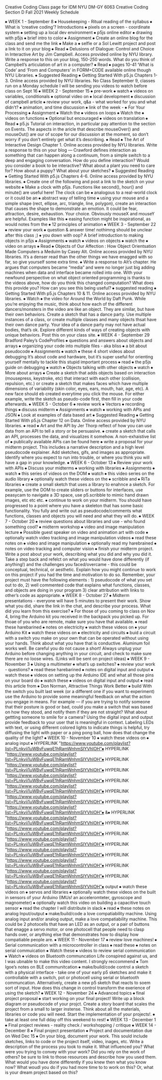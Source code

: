 Creative Coding
Class page for IDM NYU DM-GY 6063 Creative Coding Section D Fall 2021
Weekly Schedule


⦁	WEEK 1 - September 8
⦁	Housekeeping - Ritual reading of the syllabus
⦁	What is ‘creative coding’? Introductions
⦁	pixels on a screen - coordinate system
⦁	setting up a local dev environment
⦁	p5js online editor
⦁	drawing with p5js
⦁	brief intro to color
⦁	Assignment
⦁	Create an online blog for the class and send me the link
⦁	Make a ⦁	selfie or a Sol Lewitt project and post a link to it on your blog
⦁	Read ⦁	Delusions of Dialogue: Control and Choice in Interactive Art by Jim Campbell. Access provided online by NYU library. Write a response to this on your blog, 150-250 words. What do you think of Campbell’s articulation of art in a computer?
⦁	Read ⦁	pages 10-41 ‘What is Code’ and ‘From and Computers’ in FORM+CODE available online though NYU Libraries.
⦁	Suggested Reading ⦁	Getting Started With p5.js Chapters 1-3. Online access provided by NYU libraries.
No Class September 9, classes run on a Monday schedule
I will be sending you videos to watch before class on Sept 16
⦁	WEEK 2 - September 15
⦁	pre-work
⦁	watch ⦁	videos on variables, conditionals
⦁	optional video on ⦁	local development
⦁	discussion of campbell article
⦁	review your work, q&a - what worked for you and what didn’t?
⦁	animation, and time discussion
⦁	link of the week - ⦁	For Your Processing
⦁	Assignment
⦁	Watch the ⦁	videos on loops
⦁	Watch the ⦁	videos on functions
⦁	Optional but encouraged ⦁	videos on translation
⦁	Read ⦁	p5.js Tutorial on interaction, in particular pay attention to the section on Events. The aspects in the aricle that describe mouseOver() and mouseOut() are our of scope for our discussion at the moment, so don’t worry if you don’t entirely get what it’s describing.
⦁	Read ⦁	The Art of Interactive Design Chapter 1. Online access provided by NYU libraries. Write a response to this on your blog — Crawford defines interaction as something that can happen along a continuum, from a simple switch to a deep and engaging conversation. How do you define interaction? Would you consider a book to be interactive? What about a plant you need to care for? How about a puppy? What about your sketches?
⦁	Suggested Reading ⦁	Getting Started With p5.js Chapters 4-6. Online access provided by NYU libraries.
⦁	Create one of the following and post a link to the sketch on your website
⦁	Make a clock with p5js. Functions like second(), hour() and minute() are useful here! The clock can be ⦁	analogous to a real-world clock or it could be an ⦁	abstract way of telling time
⦁	using your mouse and a simple shape (rect, ellipse, arc, triangle, line, polygon), create an interaction that causes the shape to demonstrate an emotion. It could be fear, attraction, desire, exhaustion. Your choice. Obviously mouseX and mouseY are helpful. Examples like this ⦁	easing function might be inspirational, as would notes from the ⦁	12 principles of animation
⦁	WEEK 3 - September 22
⦁	review your work
⦁	question & answer time! nothimng should be unclear after this class ;)
⦁	you down with oop? A brief introduction to making objects in p5js
⦁	Assignments
⦁	watch ⦁	videos on objects
⦁	watch the ⦁	video on arrays
⦁	Read ⦁	Objects of Our Affection : How Object Orientsation Made Computers a Meduim by Casey Alt. Online access provided by NYU libraries. It’s a denser read than the other things we have enagged with so far, so give yourself some extra time.
⦁	Write a response to Alt’s chapter. He argues that computers became “media” and were no longer just big adding machines when data and interface became rolled into one. With your newfound perspective on what object oriented programming is thanks to the videos above, how do you think this changed computation? What does this provide you? How can you see this being useful?
⦁	suggested reading ⦁	Getting Started With p5.js Chapters 10 & 11. Online access provided by NYU libraries.
⦁	Watch ⦁	the video for Around the World by Daft Punk. While you’re enjoying the music, think about how each of the different dancers/monsters in the video are like an object. They are similar, but have their own behaviors. Create a sketch that has a dance party. Use multiple instances of a class, or create multiple classes and many objects thsat have their own dance party. Your idea of a dance party may not have actual bodies, that’s ok. Explore different kinds of ways of creating objects with unique behaviors. Post this on your class site.
⦁	WEEK 4 - September 29
Bradford Paley’s CodeProfiles
⦁	questions and answers about objects and arrays
⦁	organizing your code into multiple files - aka bliss
⦁	a bit about pseudocode
⦁	Assignments
⦁	watch ⦁	these 4 short videos about debugging It’s about code and hardware, but it’s super useful for orienting yourself mentally to tackle this stupid important process
⦁	read ⦁	the p5js guide on debugging
⦁	watch ⦁	Objects talking with other objects
⦁	watch ⦁	More about arrays
⦁	Create a sketch that adds objects based on interaction (mousepress, keystroke, etc) that interact with each other (collision, repulsion, etc.) or create a sketch that makes faces which have multiple dimensions of variability (skin color, eyes, ears, mouth, hair, age, etc). A new face should eb created everytime you click the mouse. For either example, write the sketch as pseudo-code first, then fill in your code afterwards.
⦁	WEEK 5 - October 6
⦁	review work
⦁	Vectors
⦁	recording things
⦁	discuss midterm
⦁	Assignments
⦁	watch ⦁	working with APIs and JSON
⦁	Look at examples of data based art
⦁	Suggested Reading ⦁	Getting Started With p5.js Chapter 12 on Data. Online access provided by NYU libraries.
⦁	read ⦁	Art and the API by Jer Thorp reflect of how you can use data from an API to tell a story or be persuasive.
⦁	create a sketch that calls an API, processes the data, and visualizes it somehow. A non-exhaistive list of ⦁	publically available APIs can be found here
⦁	write a proposal for your midterm project. This includes a narrative description and a high level pseudocode explainer. Add sketches, gifs, and images as appropriate. Identify where you expect to run into trouble, or where you think you will have a gap in your knowledge.
⦁	WEEK 6 - October 13
⦁	Review your work with APIs
⦁	Discuss your midterms
⦁	working with libraries
⦁	Assignments
⦁	watch ⦁	this series of videos on the DOM
⦁	watch ⦁	this video series on the audio library
⦁	optionally watch these videos on the ⦁	scribble and ⦁	RiTa libraries
⦁	create a small sketch that uses a library to enahnce a sketch. For example, use the DOM to create sliders or buttons for interfaces, use peasycam to navigate a 3D space, use p5.scribble to mimic hand drawn images, etc etc etc.
⦁	continue to work on your midterm. You should have progressed to a point where you have a skeleton that has some basic functionality. You fully and write out as pseudocode/comments what functions, classes and objects you will need and what they will do.
⦁	WEEK 7 - October 20
⦁	review questions about libraries and use - who found something cool?
⦁	midterm workshop
⦁	video and image manipulation lecture
⦁	Possible guest speaker on video and animation art with code
⦁	optionally watch video tracking and image manipulation videos
⦁	read these notes on ⦁	video and image manipulation
⦁	optionally read my harebrained ⦁	notes on video tracking and computer vision
⦁	finish your midterm project. Write a post about your work, describing what you did and why you did it. Take a step back and refelct on what you would have done differently (if anything!) and the challenges you faced/overcame - this could be conceptual, technical, or aesthetic. Explain how you might continue to work on this project if you had the time and motivation to do so. Remember, your project must have the following elements : 1) pseudocode of what you set out to do, 2) well commented code that explains what functions, classes, and objects are doing in your program 3) clear attribution with links to other’s code as appropriate.
⦁	WEEK 8 - October 27
⦁	Midterm presentations - everyone will have 5 minutes to present their work. Show what you did, share the link in the chat, and describe your process. What did you learn from this exercise?
⦁	For those of you coming to class on Nov 4, bring the Arduino kit you received in the backpack you picked up. For thoae of you who are remote, make sure you have that available.
⦁	read these harebarined ⦁	notes on electricity
⦁	watch these videos on ⦁	your Arduino Kit
⦁	watch these videos on ⦁	electricity and circuits
⦁	buid a circuit with a switch you make on your own that can be operated without using your hands. Think about what you have that is conductive. Aluminum foil works well. Be careful you do not cause a short! Always unplug your Arduino before changing anything in your circuit, and check to make sure there are no loose wires. (Links will be sent on project ideas)
⦁	WEEK 9 - November 3
⦁	Using a multimeter
⦁	what’s up switches?
⦁	review your work - questions?
⦁	read these harebarined ⦁	notes on digital input and output
⦁	watch these ⦁	videos on setting up the Arduino IDE and what all those pins on your board do
⦁	watch these ⦁	videos on digital input and output
⦁	read this article from ⦁	Don Norman, Attractive Things Work Better
⦁	build With the switch you built last week (or a different one if you want to experiment) use the Arduino to provide some meaningful feedback on what the action you engage in means. For example — if you are trying to notify someone that their posture is good or bad, could you make a switch that was based on how they stood, and notify them if they are not straight? What about gettting someone to smile for a camera? Using the digital input and output provide feedback to your user that is meaningful in context. Labeling LEDs with text, or using different colored lights to indicate things is helpful, try diffusing the light with paper or a ping pong ball, how does that change the quality of the light?
⦁	WEEK 10 - November 10
⦁	watch these videos on ⦁	analog input ⦁	 HYPERLINK "https://www.youtube.com/playlist?list=PLnkvii1uWBvFuwqE1hRamWnhmSlYVhIOH"⦁	 HYPERLINK "https://www.youtube.com/playlist?list=PLnkvii1uWBvFuwqE1hRamWnhmSlYVhIOH"⦁	 HYPERLINK "https://www.youtube.com/playlist?list=PLnkvii1uWBvFuwqE1hRamWnhmSlYVhIOH"⦁	 HYPERLINK "https://www.youtube.com/playlist?list=PLnkvii1uWBvFuwqE1hRamWnhmSlYVhIOH"⦁	 HYPERLINK "https://www.youtube.com/playlist?list=PLnkvii1uWBvFuwqE1hRamWnhmSlYVhIOH"⦁	 HYPERLINK "https://www.youtube.com/playlist?list=PLnkvii1uWBvFuwqE1hRamWnhmSlYVhIOH"⦁	 HYPERLINK "https://www.youtube.com/playlist?list=PLnkvii1uWBvFuwqE1hRamWnhmSlYVhIOH"⦁	&⦁	 HYPERLINK "https://www.youtube.com/playlist?list=PLnkvii1uWBvFuwqE1hRamWnhmSlYVhIOH"⦁	 HYPERLINK "https://www.youtube.com/playlist?list=PLnkvii1uWBvFuwqE1hRamWnhmSlYVhIOH"⦁	 HYPERLINK "https://www.youtube.com/playlist?list=PLnkvii1uWBvFuwqE1hRamWnhmSlYVhIOH"⦁	 HYPERLINK "https://www.youtube.com/playlist?list=PLnkvii1uWBvFuwqE1hRamWnhmSlYVhIOH"⦁	 HYPERLINK "https://www.youtube.com/playlist?list=PLnkvii1uWBvFuwqE1hRamWnhmSlYVhIOH"⦁	 HYPERLINK "https://www.youtube.com/playlist?list=PLnkvii1uWBvFuwqE1hRamWnhmSlYVhIOH"⦁	 HYPERLINK "https://www.youtube.com/playlist?list=PLnkvii1uWBvFuwqE1hRamWnhmSlYVhIOH"⦁	 output
⦁	watch these videos on ⦁	servos and libraries
⦁	optionally watch these videos on the built in sensors of your Arduino (IMUs! an acceleromteter, gyroscope and magnometer)
⦁	optionally watch this video on building a capacitive touch sensor
⦁	read the chapter I will distribute in slack
⦁	read ⦁	these notes on analog Input/output
⦁	make/build/code a love compatiability machine. Using analog input and/or analog output, make a love compatiability machine. This could be 2 photocells that have an LED as an output, or a pair of buttons that enagge a servo motor, or one photocell that people need to clasp hands over, or anything else that demonstrates how to display how compatiable people are.
⦁	WEEK 11 - November 17
⦁	review love machines!
⦁	Serial communication with a microcontroller in class
⦁	read these ⦁	notes on serial commuication
⦁	Watch these ⦁	videos to review serial communication
⦁	Watch ⦁	videos on Bluetooth communcation Life conspired against us, and I was ubnable to make this video content. I strongly reccommend ⦁	Tom Igoe’s notes on BLE communitcation
⦁	make/build/code control a sketch with a physical interface - take one of your early p5 sketches and make it controllable with a switch, pot or photocell using serial or bluetooth communcation. Alternatively, create a new p5 sketch that reacts to soem sort of input. How does this change in control transform the exerience of using the sketch?
⦁	WEEK 12 - November 24
⦁	Advanced topics
⦁	final project proposal
⦁	start working on your final project! Write up a block diagram or pseudocode of your projct. Create a story board that scales the project from a small to larger instense. Think about all the materials, libraries or code you will need. Start the implementation of your projects!.
⦁	take at least one full dday off this weekend to rest!
⦁	WEEK 13 - December 1
⦁	Final project reviews - reality check / workshopping / critique
⦁	WEEK 14 - December 8
⦁	Final project presentation
⦁	Project and documentation due on Wed Dec 15
⦁	On your blog, document your work. This sould include sketches, links to code or the project itself, video, inages, etc. Write a description of the process you took to make it. What influenced you? What were you trying to convey with your work? Did you rely on the work of others? be sure to link to those resources and describe how you used them. What would you have done differently if you knew then what you know now? What woudl you do if you had more time to to work on this? Or, what is your dream project based on this?

